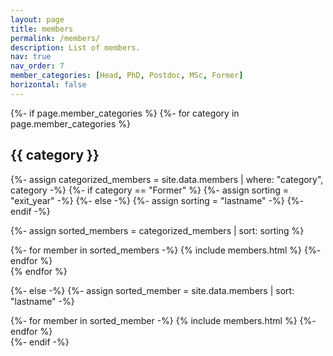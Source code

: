 ```yaml
---
layout: page
title: members
permalink: /members/
description: List of members.
nav: true
nav_order: 7
member_categories: [Head, PhD, Postdoc, MSc, Former]
horizontal: false
---
```


<!-- pages/member.md -->
<div class="projects">
{%- if page.member_categories %}
  <!-- Display categorized members -->
  {%- for category in page.member_categories %}
  <h2 class="category">{{ category }}</h2>
  {%- assign categorized_members = site.data.members | where: "category", category -%}
  {%- if category == "Former" %}
    {%- assign sorting = "exit_year" -%}
  {%- else -%}
    {%- assign sorting = "lastname" -%}
  {%- endif -%}
  
  {%- assign sorted_members = categorized_members | sort: sorting  %}
  <!-- Generate cards for each project -->
  <div class="grid">
    {%- for member in sorted_members -%}
      {% include members.html %}
    {%- endfor %}
  </div>
  {% endfor %}

{%- else -%}
  {%- assign sorted_member = site.data.members | sort: "lastname"  -%}
  <!-- Generate cards for each project -->
  <div class="grid">
    {%- for member in sorted_member -%}
      {% include members.html %}
    {%- endfor %}
  </div>
{%- endif -%}
</div>
